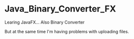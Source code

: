 # Java_Binary_Converter_FX
Learing JavaFX... Also Binary Converter


But at the same time I'm having problems with uploading files.
